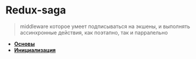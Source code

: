 # Redux-saga
> middleware которое умеет подписываться на экшены, и выполнять ассинхронные действия, как поэтапно, так и парралельно

* **<a href="./pages/basics/readme.md">Основы</a>**
* **<a href="./pages/init/readme.md">Инициализация</a>**



